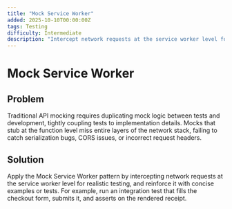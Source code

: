 ```yaml
---
title: "Mock Service Worker"
added: 2025-10-10T00:00:00Z
tags: Testing
difficulty: Intermediate
description: "Intercept network requests at the service worker level for realistic testing."
---
```

# Mock Service Worker

## Problem

Traditional API mocking requires duplicating mock logic between tests and development, tightly coupling tests to implementation details. Mocks that stub at the function level miss entire layers of the network stack, failing to catch serialization bugs, CORS issues, or incorrect request headers.

## Solution

Apply the Mock Service Worker pattern by intercepting network requests at the service worker level for realistic testing, and reinforce it with concise examples or tests. For example, run an integration test that fills the checkout form, submits it, and asserts on the rendered receipt.
